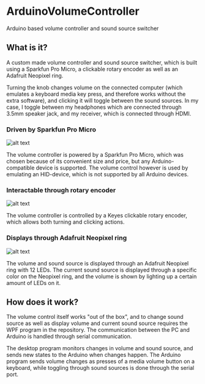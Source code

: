 # ArduinoVolumeController
Arduino based volume controller and sound source switcher

## What is it?
A custom made volume controller and sound source switcher, which is built using a Sparkfun Pro Micro, a clickable rotary encoder as well as an Adafruit Neopixel ring. 

Turning the knob changes volume on the connected computer (which emulates a keyboard media key press, and therefore works without the extra software), and clicking it will toggle between the sound sources. In my case, I toggle between my headphones which are connected through 3.5mm speaker jack, and my receiver, which is connected through HDMI.

### Driven by Sparkfun Pro Micro
![alt text](https://cdn.sparkfun.com//assets/parts/9/3/2/6/12640-01a.jpg "Sparkfun Pro Micro") 

The volume controller is powered by a Sparkfun Pro Micro, which was chosen because of its convenient size and price, but any Arduino-compatible device is supported. The volume control however is used by emulating an HID-device, which is not supported by all Arduino devices.

### Interactable through rotary encoder
![alt text](https://www.modmypi.com/image/cache/data/electronics/sensors/rotary-encoder/DSC_0700-800x609.jpg "Rotary encoder")

The volume controller is controlled by a Keyes clickable rotary encoder, which allows both turning and clicking actions.

### Displays through Adafruit Neopixel ring
![alt text](https://cdn-shop.adafruit.com/970x728/1643-01.jpg "Neopixel ring")

The volume and sound source is displayed through an Adafruit Neopixel ring with 12 LEDs. The current sound source is displayed through a specific color on the Neopixel ring, and the volume is shown by lighting up a certain amount of LEDs on it.

## How does it work?
The volume control itself works "out of the box", and to change sound source as well as display volume and current sound source requires the WPF program in the repository. The communication between the PC and Arduino is handled through serial communication.

The desktop program monitors changes in volume and sound source, and sends new states to the Arduino when changes happen.
The Arduino program sends volume changes as presses of a media volume button on a keyboard, while toggling through sound sources is done through the serial port.
